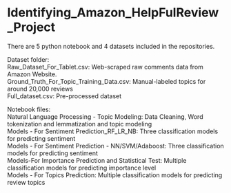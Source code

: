 # Identifying_Amazon_HelpFulReview_Project
There are 5 python notebook and 4 datasets included in the repositories.
  
Dataset folder:  
Raw_Dataset_For_Tablet.csv: Web-scraped raw comments data from Amazon Website.  
Ground_Truth_For_Topic_Training_Data.csv: Manual-labeled topics for around 20,000 reviews  
Full_dataset.csv: Pre-processed dataset  
  
Notebook files:  
Natural Language Processing - Topic Modeling: Data Cleaning, Word tokenization and lemmatization and topic modeling  
Models - For Sentiment Prediction_RF_LR_NB: Three classification models for predicting sentiment  
Models - For Sentiment Prediction - NN/SVM/Adaboost: Three classification models for predicting sentiment  
Models-For Importance Prediction and Statistical Test: Multiple classification models for predicting importance level  
Models - For Topics Prediction: Multiple classification models for predicting review topics  

